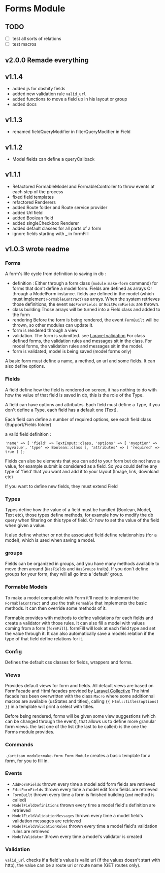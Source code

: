 # Forms Module

## TODO
- [ ] test all sorts of relations
- [ ] test macros

## v2.0.0 Remade everything

## v1.1.4
- added js for dashify fields
- added new validation rule `valid_url` 
- added functions to move a field up in his layout or group
- added docs

## v1.1.3
- renamed fieldQueryModifier in filterQueryModifier in Field

## v1.1.2
- Model fields can define a queryCallback

## v1.1.1
- Refactored FormableModel and FormableController to throw events at each step of the process
- fixed field templates
- refactored Renderers
- added Route folder and Route service provider
- added Url field
- added Boolean field
- added singleCheckbox Renderer
- added default classes for all parts of a form
- ignore fields starting with _ in formFill

## v1.0.3 wrote readme

### Forms
A form's life cycle from definition to saving in db :
- definition :
	Either through a form class (`module:make-form` command) for forms that don't define a model form. Fields are defined as arrays
	Or through a ModelForm instance. fields are defined in the model (which must implement `FormableContract`) as arrays. When the system retrieves those definitions, the event `AddFormFields` or `EditFormFields` are thrown.
- class building
	Those arrays will be turned into a Field class and added to the form
- rendering
	Before the form is being rendered, the event `FormBuilt` will be thrown, so other modules can update it.
- form is rendered through a view
- validation. The form is submitted. see [Laravel validation](https://laravel.com/docs/5.7/validation)
	For class defined forms, the validation rules and messages sit in the class.
	For model forms, the validation rules and messages sit in the model.
- form is validated, model is being saved (model forms only)

A basic form must define a name, a method, an url and some fields. It can also define options.

### Fields
A field define how the field is rendered on screen, it has nothing to do with how the value of that field is saved in db, this is the role of the Type.

A field can have options and attributes. Each field must define a Type, if you don't define a Type, each field has a default one (Text).

Each field can define a number of required options, see each field class (Support/Fields folder)

a valid field definition :

`'name' => [
	'field' => TextInput::class,
	'options' => [
		'myoption' => 'myvalue',
		'type' => Boolean::class
	],
	'attributes' => [
		'required' => true
	]
];`

Fields can also be elements that you can add to your form but do not have a value, for example submit is considered as a field.
So you could define any type of 'field' that you want and add it to your layout (Image, link, download etc)

If you want to define new fields, they must extend Field

### Types 
Types define how the value of a field must be handled (Boolean, Model, Text etc), those types define methods, for example how to modify the db query when filtering on this type of field. Or how to set the value of the field when given a value.

It also define whether or not the associated field define relationships (for a model), which is used when saving a model.

### groups
Fields can be organized in groups, and you have many methods available to move them around (`HasFields` and `HasGroups` traits). If you don't define groups for your form, they will all go into a 'default' group.

### Formable Models
To make a model compatible with Form it'll need to implement the `FormableContract` and use the trait `Formable` that implements the basic methods. It can then override some methods of it.

Formable provides with methods to define validations for each fields and create a validator with those rules. It can also fill a model with values coming from a form (`formFill`). formFill will look at each field type and set the value through it. It can also automatically save a models relation if the type of that field define relations for it.

### Config
Defines the default css classes for fields, wrappers and forms.

### Views
Provides default views for form and fields.
All default views are based on FormFacade and Html facades provided by [Laravel Collective](https://github.com/LaravelCollective/docs/blob/5.6/html.md)
The html facade has been overwritten with the class `Macro` where some additionnal macros are available (usStates and titles), calling `{{ Html::titles(options) }}` in a template will print a select with titles.

Before being rendered, forms will be given some view suggestions (which can be changed through the event), that allows us to define more granular form views. the last one of the list (the last to be called) is the one the Forms module provides.

### Commands
`./artisan module:make-form Form Module` creates a basic template for a form, for you to fill in.

### Events
- `AddFormFields` thrown every time a model add form fields are retrieved
- `EditFormFields` thrown every time a model edit form fields are retrieved
- `FormBuilt` thrown every time a form is finished building (`end` method is called)
- `ModelFieldDefinitions` thrown every time a model field's definition are retrieved
- `ModelFieldValidationMessages` thrown every time a model field's validation messages are retrieved
- `ModelFieldValidationRules` thrown every time a model field's validation rules are retrieved
- `ModelValidator` thrown every time a model's validator is created

### Validation
`valid_url` checks if a field's value is valid url (if the values doesn't start with http), the value can be a route uri or route name (GET routes only).